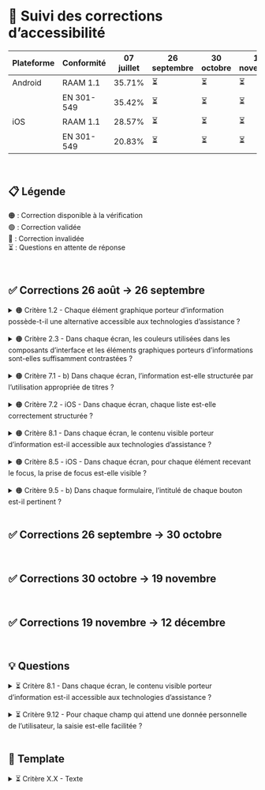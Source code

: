 # 🌈 Suivi des corrections d’accessibilité

| Plateforme | Conformité | 07 juillet | 26 septembre | 30 octobre | 19 novembre | 12 décembre |
| ---------- | ---------- | ---------- | ------------ | ---------- | ----------- | ----------- |
| Android    | RAAM 1.1   | 35.71%     | ⏳           | ⏳         | ⏳          | ⏳          |
|            | EN 301-549 | 35.42%     | ⏳           | ⏳         | ⏳          | ⏳          |
| iOS        | RAAM 1.1   | 28.57%     | ⏳           | ⏳         | ⏳          | ⏳          |
|            | EN 301-549 | 20.83%     | ⏳           | ⏳         | ⏳          | ⏳          |

<br>

## 📋 Légende


🟠 : Correction disponible à la vérification  
🟢 : Correction validée  
🔴 : Correction invalidée  
⏳ : Questions en attente de réponse

<br>

## ✅ Corrections 26 août → 26 septembre

<details>

<summary> 🟠 Critère 1.2 - Chaque élément graphique porteur d’information possède-t-il une alternative accessible aux technologies d’assistance ?</summary>

**RAAM** : [Critère 1.2](https://accessibilite.public.lu/fr/raam1.1/referentiel-technique.html#crit-1-2)  
**Ticket** : [PC-37462](https://passculture.atlassian.net/browse/PC-37462)  
**PR** : [#8653](https://github.com/pass-culture/pass-culture-app-native/pull/8653)

**Problème** 😱  
- Pour les SVG, `accessiblityHidden` ne fonctionne pas (car n'existe pas en `react-native`).
- Pour le QR code, il n'est pas accessible au lecteur d'écrans.
- Pour les illustrations des offres et lieux, `accessibilityLabel` n'est pas très clair et compréhensible. 

**Correction** 💡  
- Pour les SVG, utiliser `accessible` plutôt que `accessiblityHidden`, qui rend disponible l'élément aux lecteurs d'écrans.
- Pour le QR code, il faut ajouter un `accessibilityLabel`, un `accessibilityRole` image et un `accessible` pour rendre la view disponible aux lecteurs d'écrans.
- Pour les illustrations des offres et lieux, il faut simplement changer `accessibilityLabel` pour qu'il soit plus explicite. 

</details>

<br>

<details>

<summary> 🟠 Critère 2.3 - Dans chaque écran, les couleurs utilisées dans les composants d’interface et les éléments graphiques porteurs d’informations sont-elles suffisamment contrastées ?</summary>

**RAAM** : [Critère 2.3](https://accessibilite.public.lu/fr/raam1.1/referentiel-technique.html#crit-2-3)  
**Ticket** : [PC-37465](https://passculture.atlassian.net/browse/PC-37465)  
**PR** : [#8577](https://github.com/pass-culture/pass-culture-app-native/pull/8577)

**Problème** 😱  
La bordure du cercle dans les radio button n’était pas suffisamment contrastée pour être visible de tous.

**Correction** 💡  
Utilisation du design token `border.default` à la place de `border.subtle`.

</details>

<br>

<details>

<summary> 🟠 Critère 7.1 - b) Dans chaque écran, l’information est-elle structurée par l’utilisation appropriée de titres ?</summary>

**RAAM** : [Critère 7.1](https://accessibilite.public.lu/fr/raam1.1/referentiel-technique.html#crit-7-1)  
**Ticket** : [PC-37481](https://passculture.atlassian.net/browse/PC-37481)  
**PR** : [#8561](https://github.com/pass-culture/pass-culture-app-native/pull/8561)

**Problème** 😱  
Les titres n’avaient pas de rôle car nous avons ajouté `AccessibilityRole.HEADING` uniquement en web. De plus, ce rôle n’a aucune correspondance en native.

**Correction** 💡  
Utilisation de `AccessibilityRole.HEADER` dans `getHeadingAttrs()` qui permet d’ajouter le rôle dans tous les titres de manière automatique.

</details>

<br>

<details>

<summary> 🟠 Critère 7.2 - iOS - Dans chaque écran, chaque liste est-elle correctement structurée ?</summary>

**RAAM** : [Critère 7.2](https://accessibilite.public.lu/fr/raam1.1/referentiel-technique.html#crit-7-2)  
**Ticket** : [PC-37482](https://passculture.atlassian.net/browse/PC-37482)  
**PR** : [#8607](https://github.com/pass-culture/pass-culture-app-native/pull/8607)

**Problème** 😱  
Certaines listes n’étaient pas identifiées comme des listes `<ul>` et `<li>`.

**Correction** 💡  
Utilisation des composants `Li` associés à des `AccessibilityRole.LIST`.

</details>

<br>

<details>

<summary> 🟠 Critère 8.1 - Dans chaque écran, le contenu visible porteur d’information est-il accessible aux technologies d’assistance ?</summary>

**RAAM** : [Critère 8.1](https://accessibilite.public.lu/fr/raam1.1/referentiel-technique.html#crit-8-1)  
**Ticket** : [PC-37483](https://passculture.atlassian.net/browse/PC-37483)  
**PR** : [#8579](https://github.com/pass-culture/pass-culture-app-native/pull/8579), [#8662](https://github.com/pass-culture/pass-culture-app-native/pull/8662)

**Problème** 😱  
Certains textes n’étaient pas vocalisés car ils n’étaient pas inclus dans les labels.

**Correction** 💡  
- Ajout d’informations dans certains `accessibilityLabel` et/ou suppression d’`accessibilityLabel` inutiles afin d’éviter toute confusion.
- Modification de `tileAccessibilityLabel` pour prendre en compte les tags.

</details>

<br>

<details>

<summary> 🟠 Critère 8.5 - iOS - Dans chaque écran, pour chaque élément recevant le focus, la prise de focus est-elle visible ?</summary>

**RAAM** : [Critère 8.5](https://accessibilite.public.lu/fr/raam1.1/referentiel-technique.html#crit-8-5)  
**Ticket** : [PC-37485](https://passculture.atlassian.net/browse/PC-37485)  
**PR** : [#8632](https://github.com/pass-culture/pass-culture-app-native/pull/8632)

**Problème** 😱  
Lorsqu'on navigue sur l'élément `Accordion` le focus n'était pas visible car on utilisait `touchableFocusOutline()` dans un composant `TouchableOpacity`

**Correction** 💡  
L'utilisation de `customFocusOutline()` plutôt que `touchableFocusOutline()` dans le composant `Accordion`

</details>

<br>

<details>
<summary> 🟠 Critère 9.5 - b) Dans chaque formulaire, l’intitulé de chaque bouton est-il pertinent ?</summary>

**RAAM** : [Critère 9.5](https://accessibilite.public.lu/fr/raam1.1/referentiel-technique.html#crit-9-5)  
**Ticket** : [PC-37491](https://passculture.atlassian.net/browse/PC-37491)  
**PR** : [#8593](https://github.com/pass-culture/pass-culture-app-native/pull/8593)

**Problème** 😱  
`accessibilityDescribedBy` n'est pas reconnu en native, ce qui vocalise les UUID.

**Correction** 💡  
`accessibilityHint` permet d'ajouter un élément complémentaire et doit être utilisé à la place.  
Cependant, il n'est pas utilisable sur les textes ; il faut utiliser un `accessibilityLabel` custom (ex : pour les messages d'erreur).  
On ignore les textes/éléments ajoutés dans `accessibilityHint` pour éviter une double vocalisation en utilisant `hiddenFromScreenReader()` avec :

- `accessibilityElementsHidden: true // iOS`
- `importantForAccessibility: 'no' // Android`

</details>

<br>

## ✅ Corrections 26 septembre → 30 octobre

<br>

## ✅ Corrections 30 octobre → 19 novembre

<br>

## ✅ Corrections 19 novembre → 12 décembre

<br>

## 💡 Questions

<details>

<summary> ⏳ Critère 8.1 - Dans chaque écran, le contenu visible porteur d’information est-il accessible aux technologies d’assistance ?</summary>

**RAAM** : [Critère 8.1](https://accessibilite.public.lu/fr/raam1.1/referentiel-technique.html#crit-8-1)  
**Ticket** : [PC-37483](https://passculture.atlassian.net/browse/PC-37483)  
**PR** : [#8579](https://github.com/pass-culture/pass-culture-app-native/pull/8579), [#8662](https://github.com/pass-culture/pass-culture-app-native/pull/8662)

Pour les écrans E09, E015 et E016, nous n'arrivons pas à reproduire les non-conformités, est-ce qu'il s'agissait de tuiles d’offres avec des tags (non vocalisé) ?

</details>

<br>

<details>

<summary> ⏳ Critère 9.12 - Pour chaque champ qui attend une donnée personnelle de l’utilisateur, la saisie est-elle facilitée ?</summary>

**RAAM** : [Critère 9.12](https://accessibilite.public.lu/fr/raam1/referentiel-technique.html#crit-9-12)  
**Ticket** : [PC-37497](https://passculture.atlassian.net/browse/PC-37497)  
**PR** : [#XXXX](https://github.com/pass-culture/pass-culture-app-native/pull/XXXX)

| iOS Version | TextInput Type | Contact Menu AutoFill | Direct Email Suggestion AutoFill | Typing Contact Name AutoFill |
| ----------- | -------------- | --------------------- | -------------------------------- | ---------------------------- |
| 16.4        | Multi-layer    | ❌ Doesn't work       | ❌ Doesn't work                  | ❌ Doesn't work              |
| 16.4        | Basic          | ❌ Doesn't work       | ✅ Works                         | ❌ Doesn't work              |
| 18.3.1      | Multi-layer    | ✅ Works              | ❌ Doesn't work                  | ✅ Works                     |
| 18.3.1      | Basic          | ✅ Works              | ❌ Doesn't work                  | ✅ Works                     |

Legend:
`TextInput` Type Basic = a generic `TextInput` imported directly from `react-native`, with accessibility props:

```ts
<TextInput
 style={{ backgroundColor: 'yellow', height: 40 }}
 textContentType="emailAddress"
 autoComplete="email"
/>
```

`TextInput` Type Multi-layer = our custom input component `EmailInputController`.

</details>

<br>

## 📂 Template

<details>

<summary> ⏳ Critère X.X - Texte</summary>

**RAAM** : [Critère X.X](https://accessibilite.public.lu/fr/raam1.1/referentiel-technique.html#crit-X-X)  
**Ticket** : [PC-XXXXX](https://passculture.atlassian.net/browse/PC-XXXXX)  
**PR** : [#XXXX](https://github.com/pass-culture/pass-culture-app-native/pull/XXXX)

**Problème** 😱  
Texte

**Correction** 💡  
Texte

</details>
